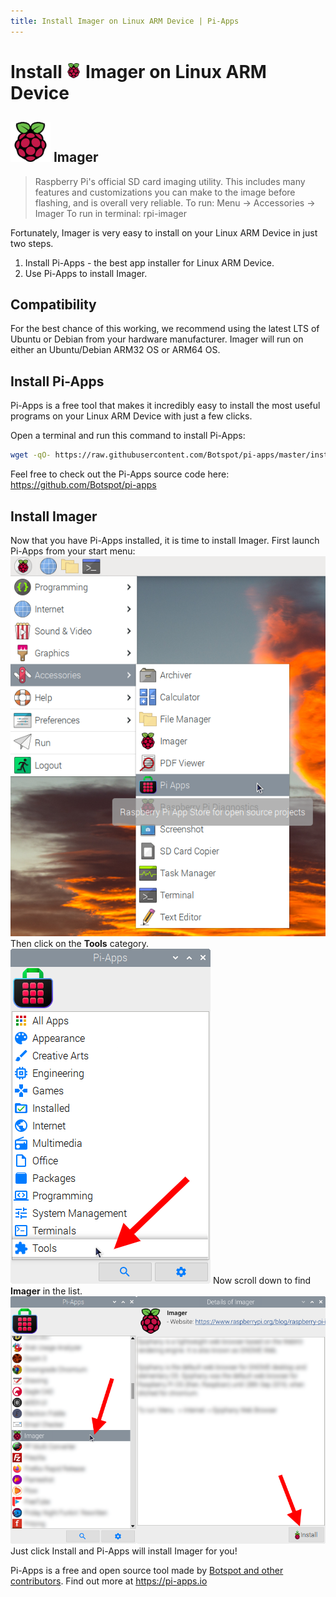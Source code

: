 ```yaml
---
title: Install Imager on Linux ARM Device | Pi-Apps
---
```

<div class="simple-install-content content">

# Install <img src="/img/app-icons/Imager/icon-64.png" height=24> Imager on Linux ARM Device

## <img src="/img/app-icons/Imager/icon-64.png"> Imager
> Raspberry Pi's official SD card imaging utility.
> This includes many features and customizations you can make to the image before flashing, and is overall very reliable.
> To run: Menu -> Accessories -> Imager
> To run in terminal: rpi-imager

Fortunately, Imager is very easy to install on your Linux ARM Device in just two steps.
1. Install Pi-Apps - the best app installer for Linux ARM Device.
2. Use Pi-Apps to install Imager.
</div>
<div class="simple-install-content content">

## Compatibility
For the best chance of this working, we recommend using the latest LTS of Ubuntu or Debian from your hardware manufacturer.
Imager will run on either an Ubuntu/Debian ARM32 OS or ARM64 OS.
</div>
<div class="simple-install-content content">

## Install Pi-Apps

Pi-Apps is a free tool that makes it incredibly easy to install the most useful programs on your Linux ARM Device with just a few clicks.

Open a terminal and run this command to install Pi-Apps:
```bash
wget -qO- https://raw.githubusercontent.com/Botspot/pi-apps/master/install | bash
```
Feel free to check out the Pi-Apps source code here: https://github.com/Botspot/pi-apps
</div>
<div class="simple-install-content content">

## Install Imager

Now that you have Pi-Apps installed, it is time to install Imager.
First launch Pi-Apps from your start menu:
<img src="/img/start-menu.png">
Then click on the <b>Tools</b> category.
<img src="/img/category-selections/Tools.png">
Now scroll down to find <b>Imager</b> in the list.
<img src="/img/app-icons/Imager/app-selection.png">
Just click Install and Pi-Apps will install Imager for you!
</div>
<div class="simple-install-content content">

Pi-Apps is a free and open source tool made by [Botspot and other contributors](/about/#contributors). Find out more at https://pi-apps.io
</div>
